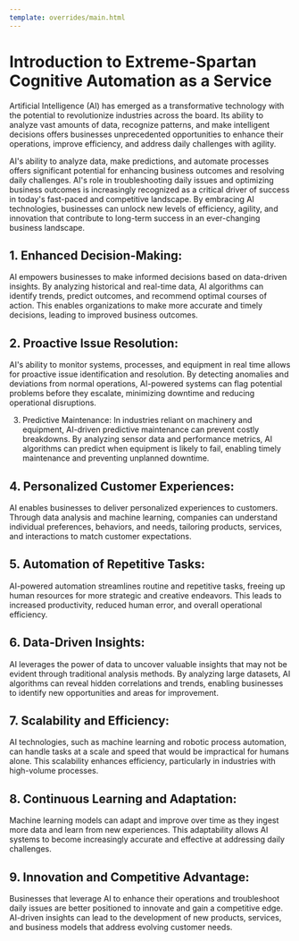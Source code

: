 ```yaml
---
template: overrides/main.html
---
```

# Introduction to Extreme-Spartan Cognitive Automation as a Service 
Artificial Intelligence (AI) has emerged as a transformative technology with the potential to revolutionize industries across the board. Its ability to analyze vast amounts of data, recognize patterns, and make intelligent decisions offers businesses unprecedented opportunities to enhance their operations, improve efficiency, and address daily challenges with agility. 

AI's ability to analyze data, make predictions, and automate processes offers significant potential for enhancing business outcomes and resolving daily challenges. AI's role in troubleshooting daily issues and optimizing business outcomes is increasingly recognized as a critical driver of success in today's fast-paced and competitive landscape. By embracing AI technologies, businesses can unlock new levels of efficiency, agility, and innovation that contribute to long-term success in an ever-changing business landscape. 

## 1. Enhanced Decision-Making: 

AI empowers businesses to make informed decisions based on data-driven insights. By analyzing historical and real-time data, AI algorithms can identify trends, predict outcomes, and recommend optimal courses of action. This enables organizations to make more accurate and timely decisions, leading to improved business outcomes.

## 2. Proactive Issue Resolution: 

AI's ability to monitor systems, processes, and equipment in real time allows for proactive issue identification and resolution. By detecting anomalies and deviations from normal operations, AI-powered systems can flag potential problems before they escalate, minimizing downtime and reducing operational disruptions.

3. Predictive Maintenance: In industries reliant on machinery and equipment, AI-driven predictive maintenance can prevent costly breakdowns. By analyzing sensor data and performance metrics, AI algorithms can predict when equipment is likely to fail, enabling timely maintenance and preventing unplanned downtime.

## 4. Personalized Customer Experiences: 
AI enables businesses to deliver personalized experiences to customers. Through data analysis and machine learning, companies can understand individual preferences, behaviors, and needs, tailoring products, services, and interactions to match customer expectations.

## 5. Automation of Repetitive Tasks: 

AI-powered automation streamlines routine and repetitive tasks, freeing up human resources for more strategic and creative endeavors. This leads to increased productivity, reduced human error, and overall operational efficiency.

## 6. Data-Driven Insights: 
AI leverages the power of data to uncover valuable insights that may not be evident through traditional analysis methods. By analyzing large datasets, AI algorithms can reveal hidden correlations and trends, enabling businesses to identify new opportunities and areas for improvement.

## 7. Scalability and Efficiency: 

AI technologies, such as machine learning and robotic process automation, can handle tasks at a scale and speed that would be impractical for humans alone. This scalability enhances efficiency, particularly in industries with high-volume processes.

## 8. Continuous Learning and Adaptation: 

Machine learning models can adapt and improve over time as they ingest more data and learn from new experiences. This adaptability allows AI systems to become increasingly accurate and effective at addressing daily challenges.

## 9. Innovation and Competitive Advantage: 

Businesses that leverage AI to enhance their operations and troubleshoot daily issues are better positioned to innovate and gain a competitive edge. AI-driven insights can lead to the development of new products, services, and business models that address evolving customer needs.

